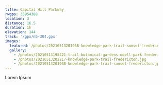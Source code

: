 ```yaml
---
title: Capital Hill Parkway
rwgps: 35954388
location: 3
distance: 16.5
duration: 1h
elevation: 144
track: '/gpx/nb-304.gpx'
images:
  featured: /photos/20210513201938-knowledge-park-trail-sunset-fredericton.jpg
  gallery:
    - /photos/20210513195421-trail-botanical-gardens-odell-park-fredericton.jpg
    - /photos/20210513202217-knowledge-park-trail-fredericton.jpg
    - /photos/20210513201938-knowledge-park-trail-sunset-fredericton.jpg
---
```

Lorem Ipsum
<!-- More -->